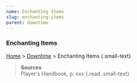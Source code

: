 ```yaml
---
name: Enchanting Items
slug: enchanting-items
parent: downtime
---
```

### Enchanting Items
[Home](dm-operations-center) > [Downtime](downtime) > Enchanting Items {.small-text}



> **Sources** <br/>
> Player's Handbook, p. xxx
{.read .small-text}